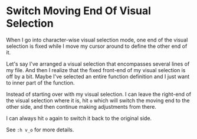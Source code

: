 # Switch Moving End Of Visual Selection

When I go into character-wise visual selection mode, one end of the visual
selection is fixed while I move my cursor around to define the other end of it.

Let's say I've arranged a visual selection that encompasses several lines of my
file. And then I realize that the fixed front-end of my visual selection is off
by a bit. Maybe I've selected an entire function definition and I just want to
inner part of the function.

Instead of starting over with my visual selection. I can leave the right-end of
the visual selection where it is, hit `o` which will switch the moving end to
the other side, and then continue making adjustments from there.

I can always hit `o` again to switch it back to the original side.

See `:h v_o` for more details.
